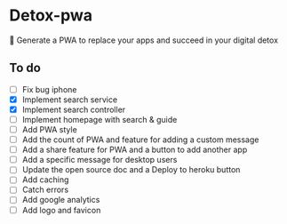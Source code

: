 # Detox-pwa
🙈 Generate a PWA to replace your apps and succeed in your digital detox

## To do
- [ ] Fix bug iphone
- [x] Implement search service
- [x] Implement search controller
- [ ] Implement homepage with search & guide
- [ ] Add PWA style
- [ ] Add the count of PWA and feature for adding a custom message
- [ ] Add a share feature for PWA and a button to add another app
- [ ] Add a specific message for desktop users
- [ ] Update the open source doc and a Deploy to heroku button
- [ ] Add caching
- [ ] Catch errors
- [ ] Add google analytics
- [ ] Add logo and favicon
